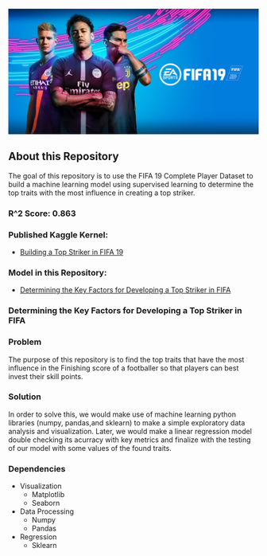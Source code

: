 ![](https://github.com/jorgerodriguezm/BuildingATopStrikerInFIFA19/blob/main/Assets/headerFIFA.jpg)

## About this Repository

The goal of this repository is to use the FIFA 19 Complete Player Dataset to build a machine learning model using supervised learning to determine the top traits with the most influence in creating a top striker.

### R^2 Score: 0.863

### Published Kaggle Kernel:

- [Building a Top Striker in FIFA 19](https://www.kaggle.com/jorgerodriguezm/building-a-top-striker-in-fifa19)

### Model in this Repository:

- [Determining the Key Factors for Developing a Top Striker in FIFA](https://github.com/jorgerodriguezm/BuildingATopStrikerInFIFA19/blob/main/Model/building-a-top-striker-in-fifa19.ipynb)

### Determining the Key Factors for Developing a Top Striker in FIFA

### Problem

The purpose of this repository is to find the top traits that have the most influence in the Finishing score of a footballer so that players can best invest their skill points.

### Solution

In order to solve this, we would make use of machine learning python libraries (numpy, pandas,and sklearn) to make a simple exploratory data analysis and visualization. Later, we would make a linear regression model double checking its acurracy with key metrics and finalize with the testing of our model with some values of the found traits.

### Dependencies

- Visualization
  - Matplotlib
  - Seaborn
- Data Processing
  - Numpy
  - Pandas
- Regression
  - Sklearn
